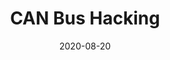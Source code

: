 ---
title: "CAN Bus Hacking"
collection: teaching
type: "Undergraduate course"
permalink: /teaching/2020-summer-seminar
venue: "Nara Institute of Science and Technology"
date: 2020-08-20
location: "Nara, Japan"
---